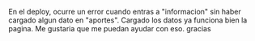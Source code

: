En el deploy, ocurre un error cuando entras  a "informacion" sin haber cargado algun dato en "aportes".
Cargado los datos ya funciona bien la pagina. Me gustaria que me puedan ayudar con eso. gracias
